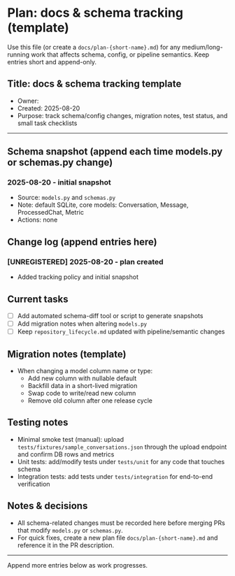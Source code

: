 # Plan: docs & schema tracking (template)

Use this file (or create a `docs/plan-{short-name}.md`) for any medium/long-running work that affects schema, config, or pipeline semantics. Keep entries short and append-only.

## Title: docs & schema tracking template

- Owner: <your-name>
- Created: 2025-08-20
- Purpose: track schema/config changes, migration notes, test status, and small task checklists

---

## Schema snapshot (append each time models.py or schemas.py change)

### 2025-08-20 - initial snapshot
- Source: `models.py` and `schemas.py`
- Note: default SQLite, core models: Conversation, Message, ProcessedChat, Metric
- Actions: none

## Change log (append entries here)

### [UNREGISTERED] 2025-08-20 - plan created
- Added tracking policy and initial snapshot

## Current tasks
- [ ] Add automated schema-diff tool or script to generate snapshots
- [ ] Add migration notes when altering `models.py`
- [ ] Keep `repository_lifecycle.md` updated with pipeline/semantic changes

## Migration notes (template)
- When changing a model column name or type:
  - Add new column with nullable default
  - Backfill data in a short-lived migration
  - Swap code to write/read new column
  - Remove old column after one release cycle

## Testing notes
- Minimal smoke test (manual): upload `tests/fixtures/sample_conversations.json` through the upload endpoint and confirm DB rows and metrics
- Unit tests: add/modify tests under `tests/unit` for any code that touches schema
- Integration tests: add tests under `tests/integration` for end-to-end verification

## Notes & decisions
- All schema-related changes must be recorded here before merging PRs that modify `models.py` or `schemas.py`.
- For quick fixes, create a new plan file `docs/plan-{short-name}.md` and reference it in the PR description.

---

Append more entries below as work progresses.
